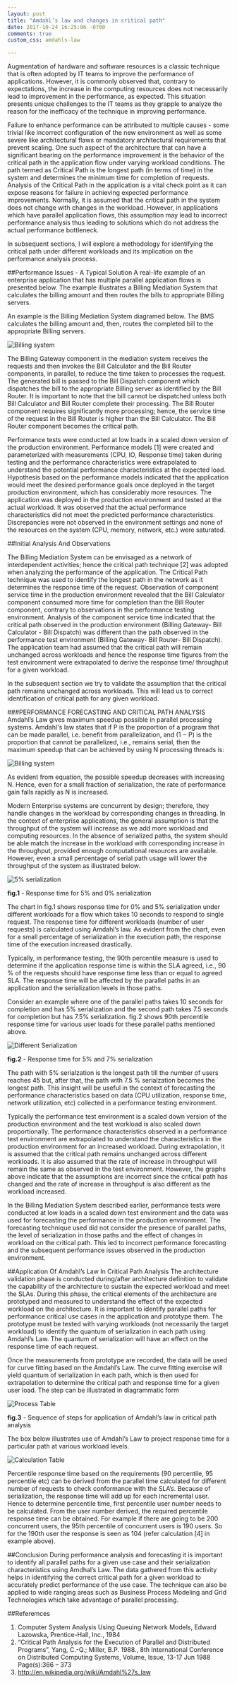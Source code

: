 ```yaml
---
layout: post
title: "Amdahl’s law and changes in critical path"
date: 2017-10-24 16:25:06 -0700
comments: true
custom_css: amdahls-law

---
```

Augmentation of hardware and software resources is a classic technique that is often adopted by IT teams to improve the performance of applications. However, it is commonly observed that, contrary to expectations, the increase in the computing resources does not necessarily lead to improvement in the performance, as expected. This situation presents unique challenges to the IT teams as they grapple to analyze the reason for the inefficacy of the technique in improving performance.

Failure to enhance performance can be attributed to multiple causes - some trivial like incorrect configuration of the new environment as well as some severe like architectural flaws or mandatory architectural requirements that prevent scaling. One such aspect of the architecture that can have a significant bearing on the performance improvement is the behavior of the critical path in the application flow under varying workload conditions. The path termed as Critical Path is the longest path (in terms of time) in the system and determines the minimum time for completion of requests. Analysis of the Critical Path in the application is a vital check point as it can expose reasons for failure in achieving expected performance improvements. Normally, it is assumed that the critical path in the system does not change with changes in the workload. However, in applications which have parallel application flows, this assumption may lead to incorrect performance analysis thus leading to solutions which do not address the actual performance bottleneck.

In subsequent sections, I will explore a methodology for identifying the critical path under different workloads and its implication on the performance analysis process.

##Performance Issues - A Typical Solution
A real-life example of an enterprise application that has multiple parallel application flows is presented below. The example illustrates a Billing Mediation System that calculates the billing amount and then routes the bills to appropriate Billing servers.

An example is the Billing Mediation System diagramed below. The BMS calculates the billing amount and, then, routes the completed bill to the appropriate Billing servers.

![Billing system](/images/amdahls-law/billing-system.jpg)

The Billing Gateway component in the mediation system receives the requests and then invokes the Bill Calculator and the Bill Router components, in parallel, to reduce the time taken to processes the request. The generated bill is passed to the Bill Dispatch component which dispatches the bill to the appropriate Billing server as identified by the Bill Router. It is important to note that the bill cannot be dispatched unless both Bill Calculator and Bill Router complete their processing. The Bill Router component requires significantly more processing; hence, the service time of the request in the Bill Router is higher than the Bill Calculator. The Bill Router component becomes the critical path.

Performance tests were conducted at low loads in a scaled down version of the production environment. Performance models [1] were created and parameterized with measurements (CPU, IO, Response time) taken during testing and the performance characteristics were extrapolated to understand the potential performance characteristics at the expected load. Hypothesis based on the performance models indicated that the application would meet the desired performance goals once deployed in the target production environment, which has considerably more resources. The application was deployed in the production environment and tested at the actual workload. It was observed that the actual performance characteristics did not meet the predicted performance characteristics. Discrepancies were not observed in the environment settings and none of the resources on the system (CPU, memory, network, etc.) were saturated.

##Initial Analysis And Observations

The Billing Mediation System can be envisaged as a network of interdependent activities; hence the critical path technique [2] was adopted when analyzing the performance of the application. The Critical Path technique was used to identify the longest path in the network as it determines the response time of the request. Observation of component service time in the production environment revealed that the Bill Calculator component consumed more time for completion than the Bill Router component, contrary to observations in the performance testing environment. Analysis of the component service time indicated that the critical path observed in the production environment (Billing Gateway- Bill Calculator - Bill Dispatch) was different than the path observed in the performance test environment (Billing Gateway- Bill Router- Bill Dispatch). The application team had assumed that the critical path will remain unchanged across workloads and hence the response time figures from the test environment were extrapolated to derive the response time/ throughput for a given workload.

In the subsequent section we try to validate the assumption that the critical path remains unchanged across workloads. This will lead us to correct identification of critical path for any given workload.

###PERFORMANCE FORECASTING AND CRITICAL PATH ANALYSIS
Amdahl’s Law gives maximum speedup possible in parallel processing systems. Amdahl's law states that if P is the proportion of a program that can be made parallel, i.e. benefit from parallelization, and (1 − P) is the proportion that cannot be parallelized, i.e., remains serial, then the maximum speedup that can be achieved by using N processing threads is:

![Billing system](/images/amdahls-law/amdahls-law.jpg)

As evident from equation, the possible speedup decreases with increasing N. Hence, even for a small
fraction of serialization, the rate of performance gain falls rapidly as N is increased.

Modern Enterprise systems are concurrent by design; therefore, they handle changes in the workload by
corresponding changes in threading. In the context of enterprise applications, the general assumption is that the
throughput of the system will increase as we add more workload and computing resources. In the absence of
serialized paths, the system should be able match the increase in the workload with corresponding increase in the
throughput, provided enough computational resources are available. However, even a small percentage of serial
path usage will lower the throughput of the system as illustrated below.


![5% serialization](/images/amdahls-law/chart-1.jpg)

**fig.1** - Response time for 5% and 0% serialization

The chart in fig.1 shows response time for 0% and 5% serialization under different workloads for a flow which takes 10 seconds to respond to single request. The response time for different workloads (number of user requests) is
calculated using Amdahl’s law. As evident from the chart, even for a small percentage of serialization in the execution path, the response time of the execution increased drastically.

Typically, in performance testing, the 90th percentile measure is used to determine if the application response time is within the SLA agreed, i.e., 90 % of the requests should have response time less than or equal to agreed
SLA. The response time will be affected by the parallel paths in an application and the serialization levels in those paths. 

Consider an example where one of the parallel paths takes 10 seconds for completion and has 5% serialization and the second path takes 7.5 seconds for completion but has 7.5% serialization. fig.2 shows 90th percentile response time for various user loads for these parallel paths mentioned above.

![Different Serialization](/images/amdahls-law/chart-2.jpg)

**fig.2** - Response time for 5% and 7% serialization



The path with 5% serialzation is the longest path till the number of users reaches 45 but, after that, the path with 7.5 % serialzation becomes the longest path. This insight will be useful in the context of forecasting the performance characteristics based on data (CPU utilization, response time, network utilization, etc) collected in a performance testing environment.

Typically the performance test environment is a scaled down version of the production environment and the test workload is also scaled down proportionally. The performance characteristics observed in a performance test environment are extrapolated to understand the characteristics in the production environment for an increased workload. During extrapolation, it is assumed that the critical path remains unchanged across different workloads. It is also assumed that the rate of increase in throughput will remain the same as observed in the test environment. However, the graphs above indicate that the assumptions are incorrect since the critical path has changed and the rate of increase in throughput is also different as the workload increased.

In the Billing Mediation System described earlier, performance tests were conducted at low loads in a scaled down test environment and the data was used for forecasting the performance in the production environment. The forecasting technique used did not consider the presence of parallel paths, the level of serialization in those paths and the effect of changes in workload on the critical path. This led to incorrect performance forecasting and the subsequent performance issues observed in the production environment.


##Application Of Amdahl’s Law In Critical Path Analysis
The architecture validation phase is conducted during/after architecture definition to validate the capability of the architecture to sustain the expected workload and meet the SLAs. During this phase, the critical elements of the architecture are prototyped and measured to understand the effect of the expected workload on the architecture. It is important to identify parallel paths for performance critical use cases in the application and prototype them. The prototype must be tested with varying workloads (not necessarily the target workload) to identify the quantum of serialization in each path using Amdahl’s Law. The quantum of serialization will have an effect on the response time of each request.

Once the measurements from prototype are recorded, the data will be used for curve fitting based on the Amdahl’s Law. The curve fitting exercise will yield quantum of serialization in each path, which is then used for extrapolation to determine the critical path and response time for a given user load. The step can be illustrated in diagrammatic form

![Process Table](/images/amdahls-law/table-1.jpg)

**fig.3** - Sequence of steps for application of Amdahl’s law in critical path analysis

The box below illustrates use of Amdahl’s Law to project response time for a particular path at various workload levels.


![Calculation Table](/images/amdahls-law/table-2.jpg)

Percentile response time based on the requirements (90 percentile, 95 percentile etc) can be derived from the parallel time calculated for different number of requests to check conformance with the SLA’s. Because of serialization, the response time will add up for each incremental user. Hence to determine percentile time, first percentile user number needs to be calculated. From the user number derived, the required percentile response time can be obtained.
For example if there are going to be 200 concurrent users, the 95th percentile of concurrent users is 190 users. So for the 190th user the response is seen as 104 (refer calculation [4] in example above).

##Conclusion
During performance analysis and forecasting it is important to identify all parallel paths for a given use case and their serialization characteristics using Amdhal’s Law. The data gathered from this activity helps in identifying the correct critical path for a given workload to accurately predict performance of the use case. The technique can
also be applied to wide ranging areas such as Business Process Modeling and Grid Technologies which take advantage of parallel processing.



##Referemces
1. Computer System Analysis Using Queuing Network Models, Edward Lazowska, Prentice-Hall, Inc., 1984
2. “Critical Path Analysis for the Execution of Parallel and Distributed Programs”, Yang, C.-Q.; Miller, B.P.
1988., 8th International Conference on Distributed Computing Systems, Volume, Issue, 13-17 Jun 1988
Page(s):366 – 373
3. http://en.wikipedia.org/wiki/Amdahl%27s_law
	





